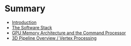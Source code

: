 # Summary

* [Introduction](README.md)
* [The Software Stack](chapter1-software-stack.md)
* [GPU Memory Architecture and the Command Processor](chapter2-gpu-architecture.md)
* [3D Pipeline Overview / Vertex Processing](chapter3-pipeline-overview.md)

